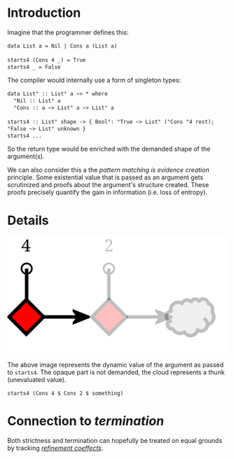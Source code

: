 # Introduction #

Imagine that the programmer defines this:
```
data List a = Nil | Cons a (List a)

starts4 (Cons 4 _) = True
starts4 _ = False
```

The compiler would internally use a form of singleton types:
```
data List° :: List° a ~> * where
  °Nil :: List° a
  °Cons :: a ~> List° a ~> List° a

starts4 :: List° shape -> { Bool°: °True ~> List° (°Cons °4 rest); °False ~> List° unknown }
starts4 ...
```

So the return type would be enriched with the demanded shape of the argument(s).

We can also consider this a the _pattern matching is evidence creation_ principle. Some existential value that is passed as an argument gets scrutinized and proofs about the argument's structure created. These proofs precisely quantify the gain in information (i.e. loss of entropy).

# Details #

![Singleton-strictness.svg](https://github.com/ggreif/omega/blob/wiki/Singleton-strictness.svg)

The above image represents the dynamic value of the argument as passed to `starts4`. The opaque part is not demanded, the cloud represents a thunk (unevaluated value).

```
starts4 (Cons 4 $ Cons 2 $ something)
```

# Connection to _termination_ #

Both strictness and termination can hopefully be treated on equal grounds by tracking [_refinement coeffects_](https://github.com/ggreif/omega/blob/wiki/Coeffects.svg).

